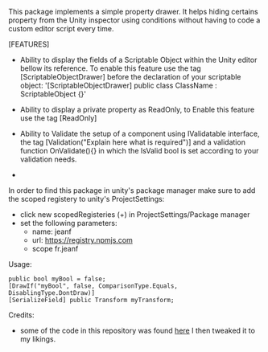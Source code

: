 This package implements a simple property drawer. It helps hiding certains property from the Unity inspector using conditions without having to code a custom editor script every time.


[FEATURES]
- Ability to display the fields of a Scriptable Object within the Unity editor bellow its reference. To enable this feature use the tag [ScriptableObjectDrawer]
 before the declaration of your scriptable object:
'[ScriptableObjectDrawer] public class ClassName : ScriptableObject {}'
- Ability to display a private property as ReadOnly, to Enable this feature use the tag [ReadOnly]
- Ability to Validate the setup of a component using IValidatable interface, the tag [Validation("Explain here what is required")] and a validation function OnValidate(){} in which the IsValid bool is set according to your validation needs.
    

- 


In order to find this package in unity's package manager make sure to add the scoped registery to unity's ProjectSettings:
- click new scopedRegisteries (+) in ProjectSettings/Package manager
- set the following parameters:
	- name: jeanf
	- url: https://registry.npmjs.com
	- scope fr.jeanf

Usage:

```
public bool myBool = false;
[DrawIf("myBool", false, ComparisonType.Equals, DisablingType.DontDraw)]
[SerializeField] public Transform myTransform; 
```


Credits:
- some of the code in this repository was found <a href="https://forum.unity.com/threads/draw-a-field-only-if-a-condition-is-met.448855/">here</a> I then tweaked it to my likings.


